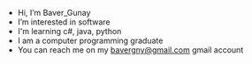 -  Hi, I’m Baver_Gunay
-  I’m interested in software
-  I'm learning c#, java, python
-  I am a computer programming graduate
- You can reach me on my 
  bavergny@gmail.com gmail account

<!---
Bavergny32/Bavergny32 is a ✨ special ✨ repository because its `README.md` (this file) appears on your GitHub profile.
You can click the Preview link to take a look at your changes.
--->
